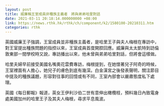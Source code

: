 ```yaml
---
layout: post
title: 威廉稱王室成員非種族主義者　將與弟弟哈里對話
date: 2021-03-11 20:18:14.000000000 +08:00
link: https://news.rthk.hk/rthk/ch/component/k2/1580100-20210311.htm
categories: rthk
---
```


英國威廉王子強調，王室成員並非種族主義者，是哈里王子與夫人梅根在專訪中，對王室提出種族問題的指控以來，王室成員首度開腔回應。威廉與太太凱特到訪倫敦東部一間學校時又說，專訪播出以來，他未曾與弟弟哈里對話，但將會這樣做。

哈里夫婦早前接受美國名嘴奧花雲費專訪，梅根提到，在她懷著兒子阿奇的時候，王室裡面有人擔心，她兒子的膚色到底有幾深。白金漢宮之後發表聲明，關注節目中提及的種族議題，形容對往事的回憶或有不同，王室內部會以嚴肅態度私下處理。

英國《每日郵報》報道，英女王伊利沙伯二世有意伸出橄欖枝，預料幾日內致電身處美國加州的哈里王子及其夫人梅根，尋求平息風波。
